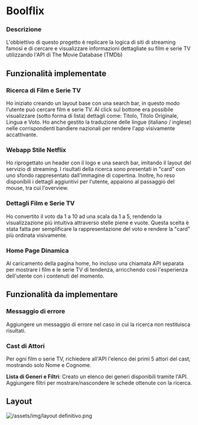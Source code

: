 # Boolflix

### Descrizione

L'obbiettivo di questo progetto è replicare la logica di siti di streaming famosi e di cercare e visualizzare informazioni dettagliate su film e serie TV utilizzando l'API di The Movie Database (TMDb)

## Funzionalità implementate

### Ricerca di Film e Serie TV

Ho iniziato creando un layout base con una search bar, in questo modo l'utente può cercare film e serie TV. Al click sul bottone era possibile visualizzare (sotto forma di lista) dettagli come: Titolo, Titolo Originale, Lingua e Voto. Ho anche gestito la traduzione delle lingue (italiano / inglese) nelle corrispondenti bandiere nazionali per rendere l'app visivamente accattivante.

### Webapp Stile Netflix

Ho riprogettato un header con il logo e una search bar, imitando il layout del servizio di streaming. I risultati della ricerca sono presentati in "card" con uno sfondo rappresentato dall'immagine di copertina. Inoltre, ho reso disponibili i dettagli aggiuntivi per l'utente, appaiono al passaggio del mouse, tra cui l'overview.

### Dettagli Film e Serie TV

Ho convertito il voto da 1 a 10 ad una scala da 1 a 5, rendendo la visualizzazione più intuitiva attraverso stelle piene e vuote. Questa scelta è stata fatta per semplificare la rappresentazione del voto e rendere la "card" più ordinata visivamente.

### Home Page Dinamica

Al caricamento della pagina home, ho incluso una chiamata API separata per mostrare i film e le serie TV di tendenza, arricchendo così l'esperienza dell'utente con i contenuti del momento.

## Funzionalità da implementare

### Messaggio di errore

Aggiungere un messaggio di errore nel caso in cui la ricerca non restituisca risultati.

### Cast di Attori

Per ogni film o serie TV, richiedere all'API l'elenco dei primi 5 attori del cast, mostrando solo Nome e Cognome.

**Lista di Generi e Filtri**: Creato un elenco dei generi disponibili tramite l'API. Aggiungere filtri per mostrare/nascondere le schede ottenute con la ricerca.

## Layout

![/assets/img/layout definitivo.png](<src/assets/img/layout definitivo.png>)
